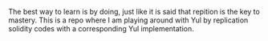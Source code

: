 The best way to learn is by doing, just like it is said that repition is the key to mastery. This is a repo where I am playing around with Yul by replication solidity codes with a corresponding Yul implementation.
